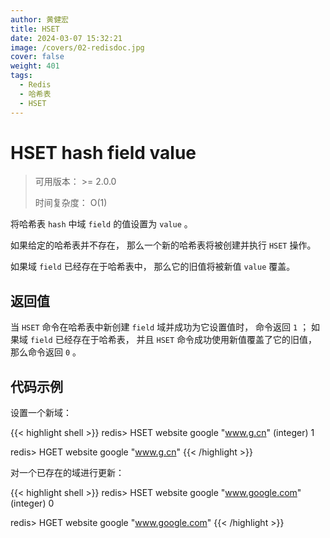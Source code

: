 ```yaml
---
author: 黄健宏
title: HSET
date: 2024-03-07 15:32:21
image: /covers/02-redisdoc.jpg
cover: false
weight: 401
tags:
  - Redis
  - 哈希表
  - HSET
---
```

# HSET hash field value

> 可用版本： >= 2.0.0
> 
> 时间复杂度： O(1)

将哈希表 `hash` 中域 `field` 的值设置为 `value` 。

如果给定的哈希表并不存在， 那么一个新的哈希表将被创建并执行 `HSET` 操作。

如果域 `field` 已经存在于哈希表中， 那么它的旧值将被新值 `value` 覆盖。

## 返回值

当 `HSET` 命令在哈希表中新创建 `field` 域并成功为它设置值时， 命令返回 `1` ； 如果域 `field` 已经存在于哈希表， 并且 `HSET` 命令成功使用新值覆盖了它的旧值， 那么命令返回 `0` 。

## 代码示例
设置一个新域：

{{< highlight shell >}}
redis> HSET website google "www.g.cn"
(integer) 1

redis> HGET website google
"www.g.cn"
{{< /highlight >}}

对一个已存在的域进行更新：

{{< highlight shell >}}
redis> HSET website google "www.google.com"
(integer) 0

redis> HGET website google
"www.google.com"
{{< /highlight >}}